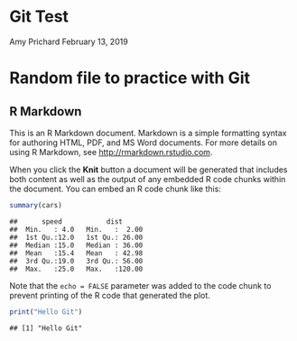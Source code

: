 Git Test
================
Amy Prichard
February 13, 2019

Random file to practice with Git
================================

R Markdown
----------

This is an R Markdown document. Markdown is a simple formatting syntax for authoring HTML, PDF, and MS Word documents. For more details on using R Markdown, see <http://rmarkdown.rstudio.com>.

When you click the **Knit** button a document will be generated that includes both content as well as the output of any embedded R code chunks within the document. You can embed an R code chunk like this:

``` r
summary(cars)
```

    ##      speed           dist       
    ##  Min.   : 4.0   Min.   :  2.00  
    ##  1st Qu.:12.0   1st Qu.: 26.00  
    ##  Median :15.0   Median : 36.00  
    ##  Mean   :15.4   Mean   : 42.98  
    ##  3rd Qu.:19.0   3rd Qu.: 56.00  
    ##  Max.   :25.0   Max.   :120.00

Note that the `echo = FALSE` parameter was added to the code chunk to prevent printing of the R code that generated the plot.

``` r
print("Hello Git")
```

    ## [1] "Hello Git"
